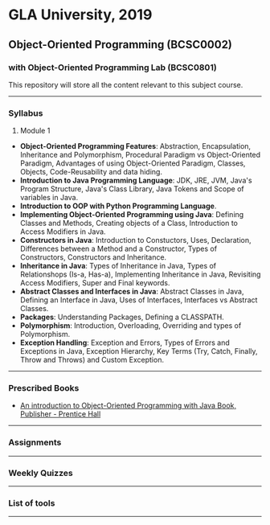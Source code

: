 # GLA University, 2019
## Object-Oriented Programming (BCSC0002)
### with Object-Oriented Programming Lab (BCSC0801)

This repository will store all the content relevant to this subject course.  

___

### Syllabus
1. Module 1
 - **Object-Oriented Programming Features**: Abstraction, Encapsulation, Inheritance and Polymorphism, Procedural Paradigm vs Object-Oriented Paradigm, Advantages of using Object-Oriented Paradigm, Classes, Objects, Code-Reusability and data hiding.  
 - **Introduction to Java Programming Language**: JDK, JRE, JVM, Java's Program Structure, Java's Class Library, Java Tokens and Scope of variables in Java.
 - **Introduction to OOP with Python Programming Language**.
 - **Implementing Object-Oriented Programming using Java**: Defining Classes and Methods, Creating objects of a Class, Introduction to Access Modifiers in Java.
 - **Constructors in Java**: Introduction to Constuctors, Uses, Declaration, Differences between a Method and a Constructor, Types of Constructors, Constructors and Inheritance.
 - **Inheritance in Java**: Types of Inheritance in Java, Types of Relationshops (Is-a, Has-a), Implementing Inheritance in Java, Revisiting Access Modifiers, Super and Final keywords.
 - **Abstract Classes and Interfaces in Java**: Abstract Classes in Java, Defining an Interface in Java, Uses of Interfaces, Interfaces vs Abstract Classes.
 - **Packages**: Understanding Packages, Defining a CLASSPATH.
 - **Polymorphism**: Introduction, Overloading, Overriding and types of Polymorphism.
 - **Exception Handling**: Exception and Errors, Types of Errors and Exceptions in Java, Exception Hierarchy, Key Terms (Try, Catch, Finally, Throw and Throws) and Custom Exception.
___

### Prescribed Books
- [	An introduction to Object-Oriented Programming with Java Book, Publisher - Prentice Hall]()
___

### Assignments
___

### Weekly Quizzes
___

### List of tools
___
